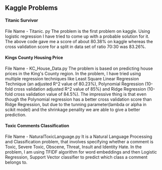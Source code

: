## Kaggle Problems

#### Titanic Survivor
File Name - Titanic. py
The problem is the first problem on kaggle. Using logistic regression I have tried to come up with a probable solution for it.
The above code gave me a score of about 80.38% on kaggle whereas the cross validation score for a split in data set of ratio 70:30 was 83.26%.

#### Kings County Housing Price
File Name - KC_House_Data.py
The problem is based on predicting house prices in the King's County region. In the problem, I have tried using multiple regression techniques like Least Square Linear Regression Technique (an adjusted R^2 value of 80.23%), Polynomial Regression (10-fold cross validation adjusted R^2 value of 85%) and Ridge Regression (10-fold cross validation value of 84.5%). The impressive thing is that even though the Polynomial regression has a better cross validation score than Ridge Regression, but due to the tunning parameter(lambda or alpha in scikit model) and the shrinkage penality we are able to give a better prediction.

#### Toxic Comments Classification
File Name - NaturalToxicLanguage.py
It is a Natural Language Processing and Classification problem, that involves specifying whether a comment is Toxic, Severe Toxic, Obscene, Threat, Insult and Identity Hate. In the problem, I am using TFIDF algorithm for word embeddings and then Logistic Regression, Support Vector classifier to predict which class a comment belongs to.  

